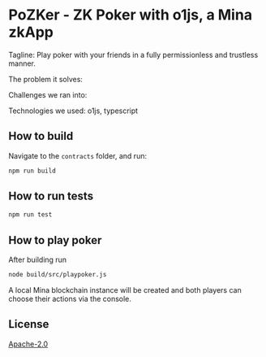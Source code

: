 # PoZKer - ZK Poker with o1js, a Mina zkApp

Tagline: Play poker with your friends in a fully permissionless and trustless manner.

The problem it solves: 

Challenges we ran into: 

Technologies we used: o1js, typescript



## How to build

Navigate to the `contracts` folder, and run:

```sh
npm run build
```

## How to run tests

```sh
npm run test
```

## How to play poker

After building run 

```sh
node build/src/playpoker.js
```

A local Mina blockchain instance will be created and both players can choose their actions via the console.


## License

[Apache-2.0](LICENSE)
